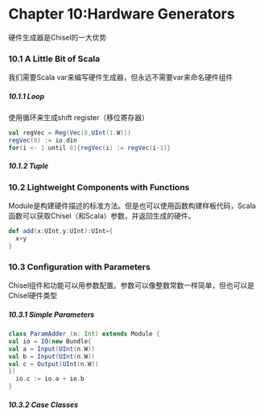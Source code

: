 # Chapter 10:Hardware Generators



硬件生成器是Chisel的一大优势



### 10.1 A Little Bit of Scala

我们需要Scala var来编写硬件生成器，但永远不需要var来命名硬件组件

##### 10.1.1 Loop

使用循环来生成shift register（移位寄存器）

```scala
val regVec = Reg(Vec(8,UInt(1.W)))
regVec(0) := io.din
for(i <- 1 until 8){regVec(i) := regVec(i-1)}
```



##### 10.1.2 Tuple





### 10.2 Lightweight Components with Functions

Module是构建硬件描述的标准方法。但是也可以使用函数构建样板代码，Scala函数可以获取Chisel（和Scala）参数，并返回生成的硬件。

```scala
def add(x:UInt,y:UInt):UInt={
  x+y
}
```



### 10.3 Configuration with Parameters

Chisel组件和功能可以用参数配置。参数可以像整数常数一样简单，但也可以是Chisel硬件类型

##### 10.3.1 Simple Parameters

```scala
class ParamAdder (n: Int) extends Module {
val io = IO(new Bundle{
val a = Input(UInt(n.W))
val b = Input(UInt(n.W))
val c = Output(UInt(n.W))
})
  io.c := io.a + io.b
}
```





##### 10.3.2 Case Classes

